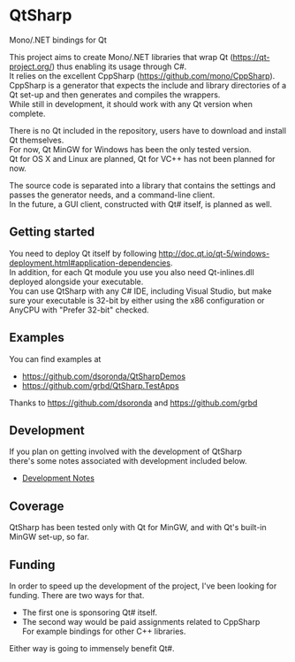 # QtSharp

Mono/.NET bindings for Qt

This project aims to create Mono/.NET libraries that wrap Qt (<https://qt-project.org/>) thus enabling its usage through C#. <br>
It relies on the excellent CppSharp (<https://github.com/mono/CppSharp>). <br>
CppSharp is a generator that expects the include and library directories of a Qt set-up and then generates and compiles the wrappers. <br>
While still in development, it should work with any Qt version when complete.

There is no Qt included in the repository, users have to download and install Qt themselves. <br>
For now, Qt MinGW for Windows has been the only tested version. <br>
Qt for OS X and Linux are planned, Qt for VC++ has not been planned for now.

The source code is separated into a library that contains the settings and passes the generator needs, and a command-line client. <br>
In the future, a GUI client, constructed with Qt# itself, is planned as well.

## Getting started

You need to deploy Qt itself by following <http://doc.qt.io/qt-5/windows-deployment.html#application-dependencies>. <br>
In addition, for each Qt module you use you also need Qt<module>-inlines.dll deployed alongside your executable. <br>
You can use QtSharp with any C# IDE, including Visual Studio, but make sure your executable is 32-bit by either using the
x86 configuration or AnyCPU with "Prefer 32-bit" checked.

## Examples

You can find examples at

  * <https://github.com/dsoronda/QtSharpDemos>
  * <https://github.com/grbd/QtSharp.TestApps>

Thanks to <https://github.com/dsoronda> and <https://github.com/grbd>

## Development

If you plan on getting involved with the development of QtSharp <br>
there's some notes associated with development included below.

  * [Development Notes](https://github.com/grbd/QtSharp/tree/master/Docs/Development)

## Coverage

QtSharp has been tested only with Qt for MinGW, and with Qt's built-in MinGW set-up, so far.

## Funding

In order to speed up the development of the project, I've been looking for funding.
There are two ways for that.

  * The first one is sponsoring Qt# itself.
  * The second way would be paid assignments related to CppSharp <br>
    For example bindings for other C++ libraries.

Either way is going to immensely benefit Qt#.

